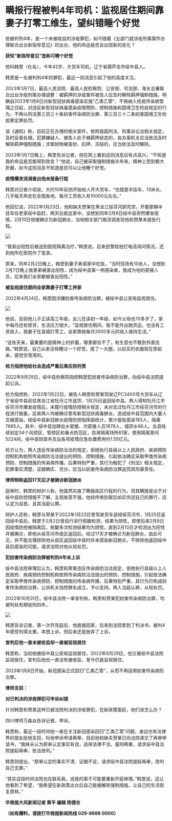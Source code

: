 # 瞒报行程被判4年司机：监视居住期间靠妻子打零工维生，望纠错睡个好觉

他被判刑4年，是一个未被收监的涉疫罪犯，如今随着《五部门就涉疫刑事案件办理联合出台新指导意见》的出台，他的命运是否会出现新的变化？

**获知“新指导意见”连称可睡个好觉**

他叫韩罡（化名），今年42岁，大货车司机，辽宁省葫芦岛市绥中县人。

韩罡是一名被判刑4年的罪犯，最近一则消息引起了他的高度关注。

2023年1月7日，最高人民法院、最高人民检察院、公安部、司法部、海关总署联合出台涉疫刑案办理调整：被羁押的涉疫案件被告人应及时解除羁押强制措施，明确自2023年1月8日对新型冠状病毒感染实施“乙类乙管”、不再纳入检疫传染病管理之日起，对违反新型冠状病毒感染疫情预防、控制措施和国境卫生检疫规定的行为，不再以刑法第三百三十条妨害传染病防治罪、第三百三十二条妨害国境卫生检疫罪定罪处罚。

该《通知》称，目前正在办理的相关案件，依照我国刑法、刑事诉讼法相关规定，及时妥善处理。犯罪嫌疑人、被告人处于被羁押状态的，各办案机关应当依法及时解除羁押强制措施；涉案财物被查封、扣押、冻结的，应当依法及时解除。

2023年1月7日晚上，韩罡告诉记者，他在网上看到这则消息后有点高兴，“不知道我的命运是否能得到改变？”他说，自己被采取强制措施半年来，精神上受到极大折磨，如今这则消息不知道是否可以让他睡个好觉。

**疫情爆发流调查出他未报备行程**

韩罡对记者介绍说，大约10年前他开始给人开大货车，“也就是半挂车，13米长，几乎每天奔走在全国各地，每月工资收入有10000元左右。”

他回忆说，2022年1月23日，他和妹夫贺某在黑龙江绥芬河卸完货，开着那辆半挂车往老家绥中县赶，两天后抵达家中，没想到同年2月8日绥中县突然爆发疫情，2月10日他被确诊为新冠肺炎，当地相关部门做流调发现他和贺某未报告行程。

![](https://inews.gtimg.com/newsapp_bt/0/15600445710/1000)

“我查出阳性后被送到医院隔离治疗。”韩罡说，后来民警给他打电话询问情况，还到他所在医院作了笔录。

原来，同年2月2日晚上，韩罡到妻子表弟家中吃饭，“当时现场有10余人，没想到2月7日晚上我表弟被查出阳性，成为绥中县第一例感染者，我成为他的密接人员，后来我们全家都被查出阳性。”

**被监视居住期间全家靠妻子打零工养家**

2022年4月24日，韩罡因涉嫌妨害传染病防治罪，被绥中县公安局监视居住。

![](https://inews.gtimg.com/newsapp_bt/0/15600445709/1000)

他说，目前他儿子正读高三年级，女儿在读初一年级，如今父母也70多岁了，家中每月还有房贷，生活压力很大，“监视居住期间，我不能外出跑货运，也没有工资收入，我妻子在县城打零工，全家靠她每月2000多元的收入维持生活。”

“这些天来，最重要的是精神上的折磨，哪里都去不了，有生意也不敢到外面去做。”韩罡说，自己从来没有睡过一个好觉，瘦了一大圈，以前买的衣服现在穿起来，感觉空荡荡的。

**检方指控他给社会造成严重后果应担刑责**

2022年9月29日，绥中县检察院指控韩罡犯妨害传染病防治罪，向绥中县法院提起公诉。

检方指控称，2022年1月22日，被告人韩罡和贺某驾驶辽PC24XX号大货车从辽宁省绥中县前往黑龙江省牡丹江市送货，1月25日返回绥中县。两人得知牡丹江市绥芬河市爆发疫情后，未履行疫情防控相关规定，未对去过牡丹江市绥芬河市的行程进行报备。后来两人均被确诊患有新型冠状病毒肺炎，造成绥中县范围内大量人员被感染。经绥中县新冠肺炎疫情防控指挥部统计，累计报告感染183人，隔离7865人。其中，绥中县加碑岩乡密接、次密接人员1878人，城郊乡86人。全县陆续划定34个风控区、管控区和重点防范区，启用隔离场所61家，使用隔离房间5224间，绥中县财政共支出各项疫情应急处置费用约1.55亿元。

检方认为，两人违反传染病防治法的规定，拒绝执行县级以上人民政府、疾病预防控制机构依照传染病防治法提出的预防、控制措施，引起依法确定采取甲类传染病预防、控制措施的传染病传播，后果特别严重，其行为触犯了《刑法》相关规定，犯罪事实清楚，证据确实、充分，应当以妨害传染病防治罪追究其刑事责任。

**律师辩称返回17天后才被确诊新冠肺炎**

庭审时，韩罡的辩护人称，他虽然实施了瞒报疫区行程的行为，但其瞒报是出于对绥中县防控措施不了解，主观故意不强，他经传唤到案后如实供述自己的罪行，应认定为自首，且其当庭认罪。

辩护人还称，韩罡与贺某于2022年1月23日曾驾驶货车途经绥芬河市，1月25日返回绥中县后，韩罡于2月2日曾自行进行核酸检测，结果为阴性，即使后来2月8日因疫情防控被隔离后，核酸多次检测结果均为阴性，直到2月10日才检测出为阳性并被确诊，即他从绥芬河市疫区返回后，经过17天才被确诊为新冠肺炎，由此可见，并不能合理排除他从疫区返回绥中县时并未感染新冠肺炎，不排除他返回绥中县后感染的可能，请求法院对他从轻处罚。

**犯妨害传染病防治罪被判刑4年未上诉**

绥中县法院审理后认为，韩罡和贺某违反传染病防治法规定，拒绝执行县级以上人民政府、疾病预防控制机构依照传染病防治法提出的预防、控制措施，引起依法确定采取甲类传染病预防、控制措施的传染病传播，后果特别严重，其行为已构成妨害传染病防治罪，公诉机关指控罪名成立，予以支持。两人当庭认罪，从轻处罚。

2022年10月31日，绥中县法院一审宣判称，韩罡和贺某犯妨害传染病防治罪，均被判处有期徒刑四年。

![](https://inews.gtimg.com/newsapp_bt/0/15600445706/1000)

韩罡告诉记者，第一次开完庭后，他直接回家，后来到法院拿到了判决书，被判4年感觉判得太重，本想上诉，但后来还是放弃了上诉。

**宣判后他一直未被收监却一直被监视居住**

韩罡称，当初他被绥中县公安局监视居住，2022年9月29日，他又被绥中县法院监视居住，宣判后他也一直没有被收监，至今仍是监视居住。

2023年1月8日开始，新冠感染正式回归“乙类乙管”，从而不再适用妨害传染病防治罪。

**律师支招：**

**对已判决的涉疫罪犯可申诉纠错**

针对韩罡和贺某这样已被法院判决的涉疫罪犯，在新政策面前，他们该怎么办？

四川律师万淼焱告诉记者，申诉。

韩罡称，最近一段时间他一直在关注新冠感染回归“乙类乙管”问题，身边也有法律界的朋友给他支招，叫他申诉申请再审，目前他和妹夫贺某已向法院递交了再审申请书，“我妹夫认为原审认定事实有误，适用法律不当，量刑畸重，请求绥中县法院提起再审，依法改判。”

韩罡则提出，“原审认定的事实不清、证据不足，请求绥中县法院提起再审，改判自己无罪。”

“其实这段时间法院也在联系我，说我的案子可能要重新开庭审理。”韩罡说，这让他看到了希望，“我希望在新政策出台后自己能被解除强制措施，让自己的生活恢复原样。”

**华商报大风新闻记者 黄平 编辑 杨德合**

**（如有爆料，请拨打华商报新闻热线 029-8888 0000）**

